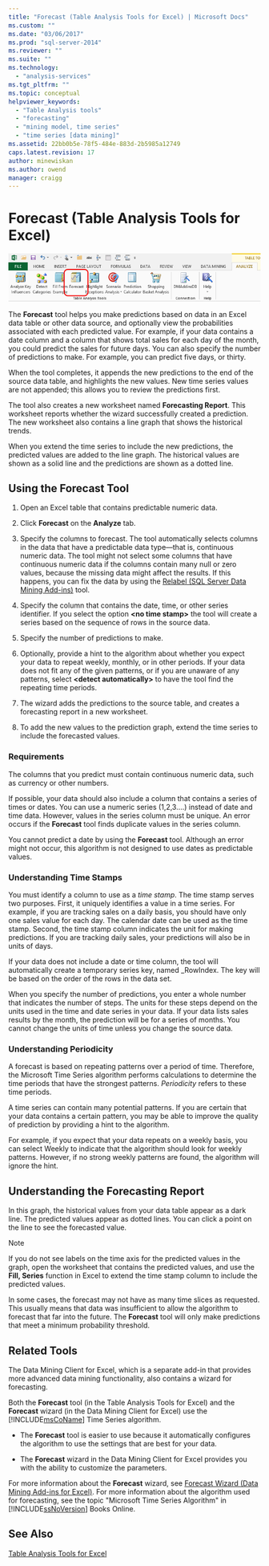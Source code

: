 ```yaml
---
title: "Forecast (Table Analysis Tools for Excel) | Microsoft Docs"
ms.custom: ""
ms.date: "03/06/2017"
ms.prod: "sql-server-2014"
ms.reviewer: ""
ms.suite: ""
ms.technology: 
  - "analysis-services"
ms.tgt_pltfrm: ""
ms.topic: conceptual
helpviewer_keywords: 
  - "Table Analysis tools"
  - "forecasting"
  - "mining model, time series"
  - "time series [data mining]"
ms.assetid: 22bb0b5e-78f5-484e-883d-2b5985a12749
caps.latest.revision: 17
author: minewiskan
ms.author: owend
manager: craigg
---
```

# Forecast (Table Analysis Tools for Excel)
  ![Forecast button in Table Analysis tools ribbon](media/tat-forecast.gif "Forecast button in Table Analysis tools ribbon")  
  
 The **Forecast** tool helps you make predictions based on data in an Excel data table or other data source, and optionally view the probabilities associated with each predicted value. For example, if your data contains a date column and a column that shows total sales for each day of the month, you could predict the sales for future days. You can also specify the number of predictions to make. For example, you can predict five days, or thirty.  
  
 When the tool completes, it appends the new predictions to the end of the source data table, and highlights the new values. New time series values are not appended; this allows you to review the predictions first.  
  
 The tool also creates a new worksheet named **Forecasting Report**. This worksheet reports whether the wizard successfully created a prediction. The new worksheet also contains a line graph that shows the historical trends.  
  
 When you extend the time series to include the new predictions, the predicted values are added to the line graph. The historical values are shown as a solid line and the predictions are shown as a dotted line.  
  
## Using the Forecast Tool  
  
1.  Open an Excel table that contains predictable numeric data.  
  
2.  Click **Forecast** on the **Analyze** tab.  
  
3.  Specify the columns to forecast. The tool automatically selects columns in the data that have a predictable data type—that is, continuous numeric data. The tool might not select some columns that have continuous numeric data if the columns contain many null or zero values, because the missing data might affect the results. If this happens, you can fix the data by using the [Relabel &#40;SQL Server Data Mining Add-ins&#41;](relabel-sql-server-data-mining-add-ins.md) tool.  
  
4.  Specify the column that contains the date, time, or other series identifier. If you select the option **\<no time stamp>** the tool will create a series based on the sequence of rows in the source data.  
  
5.  Specify the number of predictions to make.  
  
6.  Optionally, provide a hint to the algorithm about whether you expect your data to repeat weekly, monthly, or in other periods. If your data does not fit any of the given patterns, or if you are unaware of any patterns, select **\<detect automatically>** to have the tool find the repeating time periods.  
  
7.  The wizard adds the predictions to the source table, and creates a forecasting report in a new worksheet.  
  
8.  To add the new values to the prediction graph, extend the time series to include the forecasted values.  
  
### Requirements  
 The columns that you predict must contain continuous numeric data, such as currency or other numbers.  
  
 If possible, your data should also include a column that contains a series of times or dates. You can use a numeric series (1,2,3….) instead of date and time data. However, values in the series column must be unique. An error occurs if the **Forecast** tool finds duplicate values in the series column.  
  
 You cannot predict a date by using the **Forecast** tool. Although an error might not occur, this algorithm is not designed to use dates as predictable values.  
  
### Understanding Time Stamps  
 You must identify a column to use as a *time stamp*. The time stamp serves two purposes. First, it uniquely identifies a value in a time series. For example, if you are tracking sales on a daily basis, you should have only one sales value for each day. The calendar date can be used as the time stamp. Second, the time stamp column indicates the unit for making predictions. If you are tracking daily sales, your predictions will also be in units of days.  
  
 If your data does not include a date or time column, the tool will automatically create a temporary series key, named _RowIndex. The key will be based on the order of the rows in the data set.  
  
 When you specify the number of predictions, you enter a whole number that indicates the number of steps. The units for these steps depend on the units used in the time and date series in your data. If your data lists sales results by the month, the prediction will be for a series of months. You cannot change the units of time unless you change the source data.  
  
### Understanding Periodicity  
 A forecast is based on repeating patterns over a period of time. Therefore, the Microsoft Time Series algorithm performs calculations to determine the time periods that have the strongest patterns. *Periodicity* refers to these time periods.  
  
 A time series can contain many potential patterns. If you are certain that your data contains a certain pattern, you may be able to improve the quality of prediction by providing a hint to the algorithm.  
  
 For example, if you expect that your data repeats on a weekly basis, you can select Weekly to indicate that the algorithm should look for weekly patterns. However, if no strong weekly patterns are found, the algorithm will ignore the hint.  
  
## Understanding the Forecasting Report  
 In this graph, the historical values from your data table appear as a dark line. The predicted values appear as dotted lines. You can click a point on the line to see the forecasted value.  
  
> [!NOTE]  
>  If you do not see labels on the time axis for the predicted values in the graph, open the worksheet that contains the predicted values, and use the **Fill, Series** function in Excel to extend the time stamp column to include the predicted values.  
  
 In some cases, the forecast may not have as many time slices as requested. This usually means that data was insufficient to allow the algorithm to forecast that far into the future. The **Forecast** tool will only make predictions that meet a minimum probability threshold.  
  
## Related Tools  
 The Data Mining Client for Excel, which is a separate add-in that provides more advanced data mining functionality, also contains a wizard for forecasting.  
  
 Both the **Forecast** tool (in the Table Analysis Tools for Excel) and the **Forecast** wizard (in the Data Mining Client for Excel) use the [!INCLUDE[msCoName](../includes/msconame-md.md)] Time Series algorithm.  
  
-   The **Forecast** tool is easier to use because it automatically configures the algorithm to use the settings that are best for your data.  
  
-   The **Forecast** wizard in the Data Mining Client for Excel provides you with the ability to customize the parameters.  
  
 For more information about the **Forecast** wizard, see [Forecast Wizard &#40;Data Mining Add-ins for Excel&#41;](forecast-wizard-data-mining-add-ins-for-excel.md). For more information about the algorithm used for forecasting, see the topic "Microsoft Time Series Algorithm" in [!INCLUDE[ssNoVersion](../includes/ssnoversion-md.md)] Books Online.  
  
## See Also  
 [Table Analysis Tools for Excel](table-analysis-tools-for-excel.md)  
  
  
